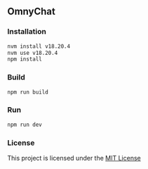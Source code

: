 ## OmnyChat

### Installation

```bash
nvm install v18.20.4
nvm use v18.20.4
npm install
```

### Build

```bash
npm run build
```

### Run

```bash
npm run dev
```

### License
This project is licensed under the [MIT License](./LICENSE)